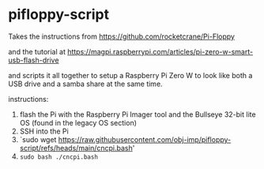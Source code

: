 # pifloppy-script


Takes the instructions from https://github.com/rocketcrane/Pi-Floppy

and the tutorial at https://magpi.raspberrypi.com/articles/pi-zero-w-smart-usb-flash-drive

and scripts it all together to setup a Raspberry Pi Zero W to look like both a USB drive and a samba share at the same time. 

instructions:

1. flash the Pi with the Raspberry Pi Imager tool and the Bullseye 32-bit lite OS (found in the legacy OS section)
2. SSH into the Pi
3. `sudo wget https://raw.githubusercontent.com/obj-imp/pifloppy-script/refs/heads/main/cncpi.bash'
4. `sudo bash ./cncpi.bash`
